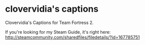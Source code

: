 clovervidia's captions
================

Clovervidia's Captions for Team Fortress 2.

If you're looking for my Steam Guide, it's right here: http://steamcommunity.com/sharedfiles/filedetails/?id=167785751

